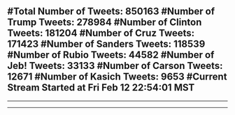 #Total Number of Tweets: 850163 
#Number of Trump Tweets: 278984
#Number of Clinton Tweets: 181204
#Number of Cruz Tweets: 171423
#Number of Sanders Tweets: 118539
#Number of Rubio Tweets: 44582
#Number of Jeb! Tweets: 33133
#Number of Carson Tweets: 12671
#Number of Kasich Tweets: 9653
#Current Stream Started at Fri Feb 12 22:54:01 MST
---
---
---
